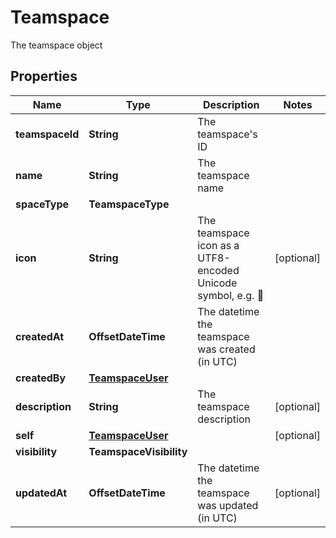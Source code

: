 

# Teamspace

The teamspace object

## Properties

| Name | Type | Description | Notes |
|------------ | ------------- | ------------- | -------------|
|**teamspaceId** | **String** | The teamspace&#39;s ID |  |
|**name** | **String** | The teamspace name |  |
|**spaceType** | **TeamspaceType** |  |  |
|**icon** | **String** | The teamspace icon as a UTF8-encoded Unicode symbol, e.g. 🚀 |  [optional] |
|**createdAt** | **OffsetDateTime** | The datetime the teamspace was created (in UTC) |  |
|**createdBy** | [**TeamspaceUser**](TeamspaceUser.md) |  |  |
|**description** | **String** | The teamspace description |  [optional] |
|**self** | [**TeamspaceUser**](TeamspaceUser.md) |  |  [optional] |
|**visibility** | **TeamspaceVisibility** |  |  |
|**updatedAt** | **OffsetDateTime** | The datetime the teamspace was updated (in UTC) |  [optional] |



